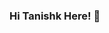 ### Hi Tanishk Here! 👋
<!--![Top Langs](https://github-readme-stats.vercel.app/api/top-langs/?username=tanishk27&theme=tokyonight)
<!--
**tanishk27/tanishk27** is a ✨ _special_ ✨ repository because its `README.md` (this file) appears on your GitHub profile.

Here are some ideas to get you started:

- 🔭 I’m currently working on ...
- 🌱 I’m currently learning ...
- 👯 I’m looking to collaborate on ...
- 🤔 I’m looking for help with ...
- 💬 Ask me about ...
- 📫 How to reach me: ...
- 😄 Pronouns: ...
- ⚡ Fun fact: ...
-->
